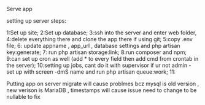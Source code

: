 Serve app

setting up server steps: 

1:Set up site;
2:Set up database;
3:ssh into the server and enter web folder,
4:delete everything there and clone the app there if using git;
5:copy .env file;
6: update appname , app_url , database settings and php artisan key:generate;
7: run php artisan storage:link;
8:run composer and npm;
9:can set up cron as well (add * to every field then add cmd from crontab in the server);
10:setting up jobs, cant do it with supervisor if ur not admin - set up with screen -dmS name and run php artisan queue:work;
11:

Putting app on server migrate will cause problmes bcz mysql is old version , new verison is MariaDB , timestamps will cause issue need to change to be nullable to fix
